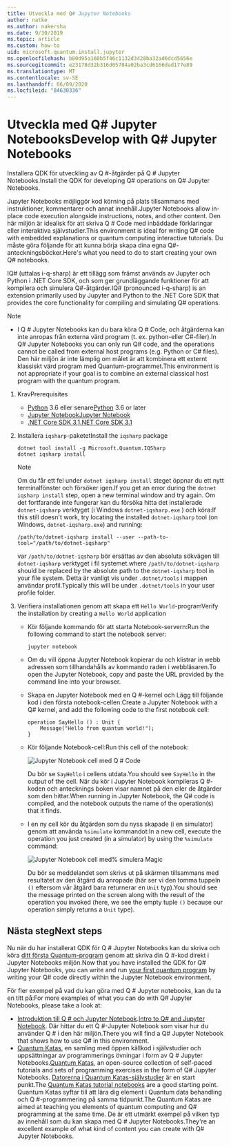 ```yaml
---
title: Utveckla med Q# Jupyter Notebooks
author: natke
ms.author: nakersha
ms.date: 9/30/2019
ms.topic: article
ms.custom: how-to
uid: microsoft.quantum.install.jupyter
ms.openlocfilehash: b80d95a160b5f46c1132d3428ba32ad6dcd5656e
ms.sourcegitcommit: e23178d32b316d05784a02ba3cd6166dad177e89
ms.translationtype: MT
ms.contentlocale: sv-SE
ms.lasthandoff: 06/09/2020
ms.locfileid: "84630336"
---
```

# <a name="develop-with-q-jupyter-notebooks"></a><span data-ttu-id="bdf05-102">Utveckla med Q# Jupyter Notebooks</span><span class="sxs-lookup"><span data-stu-id="bdf05-102">Develop with Q# Jupyter Notebooks</span></span>

<span data-ttu-id="bdf05-103">Installera QDK för utveckling av Q #-åtgärder på Q # Jupyter Notebooks.</span><span class="sxs-lookup"><span data-stu-id="bdf05-103">Install the QDK for developing Q# operations on Q# Jupyter Notebooks.</span></span>

<span data-ttu-id="bdf05-104">Jupyter Notebooks möjliggör kod körning på plats tillsammans med instruktioner, kommentarer och annat innehåll.</span><span class="sxs-lookup"><span data-stu-id="bdf05-104">Jupyter Notebooks allow in-place code execution alongside instructions, notes, and other content.</span></span> <span data-ttu-id="bdf05-105">Den här miljön är idealisk för att skriva Q # Code med inbäddade förklaringar eller interaktiva självstudier.</span><span class="sxs-lookup"><span data-stu-id="bdf05-105">This environment is ideal for writing Q# code with embedded explanations or quantum computing interactive tutorials.</span></span> <span data-ttu-id="bdf05-106">Du måste göra följande för att kunna börja skapa dina egna Q#-anteckningsböcker.</span><span class="sxs-lookup"><span data-stu-id="bdf05-106">Here's what you need to do to start creating your own Q# notebooks.</span></span>

<span data-ttu-id="bdf05-107">IQ# (uttalas i-q-sharp) är ett tillägg som främst används av Jupyter och Python i .NET Core SDK, och som ger grundläggande funktioner för att kompilera och simulera Q#-åtgärder.</span><span class="sxs-lookup"><span data-stu-id="bdf05-107">IQ# (pronounced i-q-sharp) is an extension primarily used by Jupyter and Python to the .NET Core SDK that provides the core functionality for compiling and simulating Q# operations.</span></span>

> [!NOTE]
> * <span data-ttu-id="bdf05-108">I Q # Jupyter Notebooks kan du bara köra Q # Code, och åtgärderna kan inte anropas från externa värd program (t. ex. python-eller C#-filer).</span><span class="sxs-lookup"><span data-stu-id="bdf05-108">In Q# Jupyter Notebooks you can only run Q# code, and the operations cannot be called from external host programs (e.g. Python or C# files).</span></span> <span data-ttu-id="bdf05-109">Den här miljön är inte lämplig om målet är att kombinera ett externt klassiskt värd program med Quantum-programmet.</span><span class="sxs-lookup"><span data-stu-id="bdf05-109">This environment is not appropriate if your goal is to combine an external classical host program with the quantum program.</span></span>

1. <span data-ttu-id="bdf05-110">Krav</span><span class="sxs-lookup"><span data-stu-id="bdf05-110">Prerequisites</span></span>

    - <span data-ttu-id="bdf05-111">[Python](https://www.python.org/downloads/) 3.6 eller senare</span><span class="sxs-lookup"><span data-stu-id="bdf05-111">[Python](https://www.python.org/downloads/) 3.6 or later</span></span>
    - [<span data-ttu-id="bdf05-112">Jupyter Notebook</span><span class="sxs-lookup"><span data-stu-id="bdf05-112">Jupyter Notebook</span></span>](https://jupyter.readthedocs.io/en/latest/install.html)
    - [<span data-ttu-id="bdf05-113">.NET Core SDK 3,1</span><span class="sxs-lookup"><span data-stu-id="bdf05-113">.NET Core SDK 3.1</span></span>](https://dotnet.microsoft.com/download/dotnet-core/3.1)

1. <span data-ttu-id="bdf05-114">Installera `iqsharp`-paketet</span><span class="sxs-lookup"><span data-stu-id="bdf05-114">Install the `iqsharp` package</span></span>

    ```dotnetcli
    dotnet tool install -g Microsoft.Quantum.IQSharp
    dotnet iqsharp install
    ```

    > [!NOTE]
    > <span data-ttu-id="bdf05-115">Om du får ett fel under `dotnet iqsharp install` steget öppnar du ett nytt terminalfönster och försöker igen.</span><span class="sxs-lookup"><span data-stu-id="bdf05-115">If you get an error during the `dotnet iqsharp install` step, open a new terminal window and try again.</span></span>
    > <span data-ttu-id="bdf05-116">Om det fortfarande inte fungerar kan du försöka hitta det installerade `dotnet-iqsharp` verktyget (i Windows `dotnet-iqsharp.exe` ) och köra:</span><span class="sxs-lookup"><span data-stu-id="bdf05-116">If this still doesn't work, try locating the installed `dotnet-iqsharp` tool (on Windows, `dotnet-iqsharp.exe`) and running:</span></span>
    > ```
    > /path/to/dotnet-iqsharp install --user --path-to-tool="/path/to/dotnet-iqsharp"
    > ```
    > <span data-ttu-id="bdf05-117">var `/path/to/dotnet-iqsharp` bör ersättas av den absoluta sökvägen till `dotnet-iqsharp` verktyget i fil systemet.</span><span class="sxs-lookup"><span data-stu-id="bdf05-117">where `/path/to/dotnet-iqsharp` should be replaced by the absolute path to the `dotnet-iqsharp` tool in your file system.</span></span>
    > <span data-ttu-id="bdf05-118">Detta är vanligt vis under `.dotnet/tools` i mappen användar profil.</span><span class="sxs-lookup"><span data-stu-id="bdf05-118">Typically this will be under `.dotnet/tools` in your user profile folder.</span></span>

1. <span data-ttu-id="bdf05-119">Verifiera installationen genom att skapa ett `Hello World`-program</span><span class="sxs-lookup"><span data-stu-id="bdf05-119">Verify the installation by creating a `Hello World` application</span></span>

    - <span data-ttu-id="bdf05-120">Kör följande kommando för att starta Notebook-servern:</span><span class="sxs-lookup"><span data-stu-id="bdf05-120">Run the following command to start the notebook server:</span></span>

        ```
        jupyter notebook
        ```

    - <span data-ttu-id="bdf05-121">Om du vill öppna Jupyter Notebook kopierar du och klistrar in webb adressen som tillhandahålls av kommando raden i webbläsaren.</span><span class="sxs-lookup"><span data-stu-id="bdf05-121">To open the Jupyter Notebook, copy and paste the URL provided by the command line into your browser.</span></span>

    - <span data-ttu-id="bdf05-122">Skapa en Jupyter Notebook med en Q #-kernel och Lägg till följande kod i den första notebook-cellen:</span><span class="sxs-lookup"><span data-stu-id="bdf05-122">Create a Jupyter Notebook with a Q# kernel, and add the following code to the first notebook cell:</span></span>

        ```qsharp
        operation SayHello () : Unit {
            Message("Hello from quantum world!");
        }
        ```

    - <span data-ttu-id="bdf05-123">Kör följande Notebook-cell:</span><span class="sxs-lookup"><span data-stu-id="bdf05-123">Run this cell of the notebook:</span></span>

        ![Jupyter Notebook cell med Q # Code](~/media/install-guide-jupyter.png)

        <span data-ttu-id="bdf05-125">Du bör se `SayHello` i cellens utdata.</span><span class="sxs-lookup"><span data-stu-id="bdf05-125">You should see `SayHello` in the output of the cell.</span></span> <span data-ttu-id="bdf05-126">När du kör i Jupyter Notebook kompileras Q #-koden och antecknings boken visar namnet på den eller de åtgärder som den hittar.</span><span class="sxs-lookup"><span data-stu-id="bdf05-126">When running in Jupyter Notebook, the Q# code is compiled, and the notebook outputs the name of the operation(s) that it finds.</span></span>


    - <span data-ttu-id="bdf05-127">I en ny cell kör du åtgärden som du nyss skapade (i en simulator) genom att använda `%simulate` kommandot:</span><span class="sxs-lookup"><span data-stu-id="bdf05-127">In a new cell, execute the operation you just created (in a simulator) by using the `%simulate` command:</span></span>

        ![Jupyter Notebook cell med% simulera Magic](~/media/install-guide-jupyter-simulate.png)

        <span data-ttu-id="bdf05-129">Du bör se meddelandet som skrivs ut på skärmen tillsammans med resultatet av den åtgärd du anropade (här ser vi den tomma tuppeln `()` eftersom vår åtgärd bara returnerar en `Unit` typ).</span><span class="sxs-lookup"><span data-stu-id="bdf05-129">You should see the message printed on the screen along with the result of the operation you invoked (here, we see the empty tuple `()` because our operation simply returns a `Unit` type).</span></span>

## <a name="next-steps"></a><span data-ttu-id="bdf05-130">Nästa steg</span><span class="sxs-lookup"><span data-stu-id="bdf05-130">Next steps</span></span>

<span data-ttu-id="bdf05-131">Nu när du har installerat QDK för Q # Jupyter Notebooks kan du skriva och köra [ditt första Quantum-program](xref:microsoft.quantum.quickstarts.qrng) genom att skriva din Q #-kod direkt i Jupyter Notebooks miljön.</span><span class="sxs-lookup"><span data-stu-id="bdf05-131">Now that you have installed the QDK for Q# Jupyter Notebooks, you can write and run [your first quantum program](xref:microsoft.quantum.quickstarts.qrng) by writing your Q# code directly within the Jupyter Notebook environment.</span></span>

<span data-ttu-id="bdf05-132">För fler exempel på vad du kan göra med Q # Jupyter notebooks, kan du ta en titt på:</span><span class="sxs-lookup"><span data-stu-id="bdf05-132">For more examples of what you can do with Q# Jupyter Notebooks, please take a look at:</span></span>
- <span data-ttu-id="bdf05-133">[Introduktion till Q # och Jupyter Notebook](https://docs.microsoft.com/samples/microsoft/quantum/intro-to-qsharp-jupyter/).</span><span class="sxs-lookup"><span data-stu-id="bdf05-133">[Intro to Q# and Jupyter Notebook](https://docs.microsoft.com/samples/microsoft/quantum/intro-to-qsharp-jupyter/).</span></span> <span data-ttu-id="bdf05-134">Där hittar du ett Q #-Jupyter Notebook som visar hur du använder Q # i den här miljön.</span><span class="sxs-lookup"><span data-stu-id="bdf05-134">There you will find a Q# Jupyter Notebook that shows how to use Q# in this environment.</span></span>
- <span data-ttu-id="bdf05-135">[Quantum Katas](xref:microsoft.quantum.overview.katas), en samling med öppen källkod i självstudier och uppsättningar av programmerings övningar i form av Q # Jupyter Notebooks.</span><span class="sxs-lookup"><span data-stu-id="bdf05-135">[Quantum Katas](xref:microsoft.quantum.overview.katas), an open-source collection of self-paced tutorials and sets of programming exercises in the form of Q# Jupyter Notebooks.</span></span> <span data-ttu-id="bdf05-136">[Datorerna i Quantum Katas-självstudier](https://github.com/microsoft/QuantumKatas#tutorial-topics) är en start punkt.</span><span class="sxs-lookup"><span data-stu-id="bdf05-136">The [Quantum Katas tutorial notebooks](https://github.com/microsoft/QuantumKatas#tutorial-topics) are a good starting point.</span></span> <span data-ttu-id="bdf05-137">Quantum Katas syftar till att lära dig element i Quantum data behandling och Q #-programmering på samma tidpunkt.</span><span class="sxs-lookup"><span data-stu-id="bdf05-137">The Quantum Katas are aimed at teaching you elements of quantum computing and Q# programming at the same time.</span></span> <span data-ttu-id="bdf05-138">De är ett utmärkt exempel på vilken typ av innehåll som du kan skapa med Q # Jupyter Notebooks.</span><span class="sxs-lookup"><span data-stu-id="bdf05-138">They're an excellent example of what kind of content you can create with Q# Jupyter Notebooks.</span></span>
